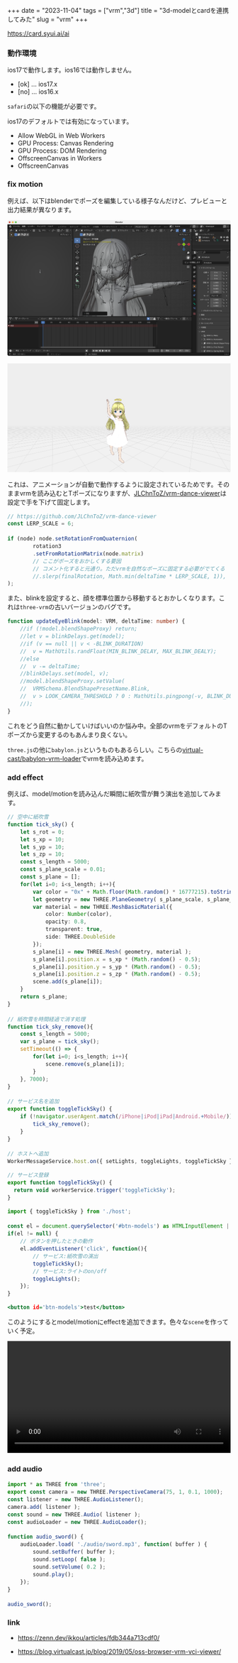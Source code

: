 +++
date = "2023-11-04"
tags = ["vrm","3d"]
title = "3d-modelとcardを連携してみた"
slug = "vrm"
+++

https://card.syui.ai/ai

### 動作環境

ios17で動作します。ios16では動作しません。

- [ok] ... ios17.x
- [no] ... ios16.x

`safari`の以下の機能が必要です。

ios17のデフォルトでは有効になっています。

- Allow WebGL in Web Workers
- GPU Process: Canvas Rendering
- GPU Process: DOM Rendering
- OffscreenCanvas in Workers
- OffscreenCanvas

### fix motion

例えば、以下はblenderでポーズを編集している様子なんだけど、プレビューと出力結果が異なります。

![](https://raw.githubusercontent.com/syui/img/master/other/blender_20230908_0005.png)

![](https://raw.githubusercontent.com/syui/img/master/other/blender_20230908_0006.png)

これは、アニメーションが自動で動作するように設定されているためです。そのままvrmを読み込むとTポーズになりますが、[JLChnToZ/vrm-dance-viewer](https://github.com/JLChnToZ/vrm-dance-viewer)は設定で手を下げて固定します。

```ts:src/worker/vrm-idle-helper.ts
// https://github.com/JLChnToZ/vrm-dance-viewer
const LERP_SCALE = 6;

if (node) node.setRotationFromQuaternion(
        rotation3
        .setFromRotationMatrix(node.matrix)
        // ここがポーズをおかしくする要因
        // コメント化すると元通り。ただvrmを自然なポーズに固定する必要がでてくる
        //.slerp(finalRotation, Math.min(deltaTime * LERP_SCALE, 1)),
);
```

また、blinkを設定すると、顔を標準位置から移動するとおかしくなります。これは`three-vrm`の古いバージョンのバグです。

```ts:src/worker/vrm-idle-helper.ts
function updateEyeBlink(model: VRM, deltaTime: number) {
	//if (!model.blendShapeProxy) return;
	//let v = blinkDelays.get(model);
	//if (v == null || v < -BLINK_DURATION)
	//  v = MathUtils.randFloat(MIN_BLINK_DELAY, MAX_BLINK_DEALY);
	//else
	//  v -= deltaTime;
	//blinkDelays.set(model, v);
	//model.blendShapeProxy.setValue(
	//  VRMSchema.BlendShapePresetName.Blink,
	//  v > LOOK_CAMERA_THRESHOLD ? 0 : MathUtils.pingpong(-v, BLINK_DURATION / 2) * 2 / BLINK_DURATION,
	//);
}
```

これをどう自然に動かしていけばいいのか悩み中。全部のvrmをデフォルトのTポーズから変更するのもあんまり良くない。

`three.js`の他に`babylon.js`というものもあるらしい。こちらの[virtual-cast/babylon-vrm-loader](https://github.com/virtual-cast/babylon-vrm-loader)でvrmを読み込めます。

### add effect

例えば、model/motionを読み込んだ瞬間に紙吹雪が舞う演出を追加してみます。


```js:src/worker/scene/lights.ts
// 空中に紙吹雪
function tick_sky() {
	let s_rot = 0;
	let s_xp = 10;
	let s_yp = 10;
	let s_zp = 10;
	const s_length = 5000;
	const s_plane_scale = 0.01;
	const s_plane = [];
	for(let i=0; i<s_length; i++){
		var color = "0x" + Math.floor(Math.random() * 16777215).toString(16);
		let geometry = new THREE.PlaneGeometry( s_plane_scale, s_plane_scale );
		var material = new THREE.MeshBasicMaterial({
			color: Number(color),
			opacity: 0.8,
			transparent: true,
			side: THREE.DoubleSide
		});
		s_plane[i] = new THREE.Mesh( geometry, material );
		s_plane[i].position.x = s_xp * (Math.random() - 0.5);
		s_plane[i].position.y = s_yp * (Math.random() - 0.5);
		s_plane[i].position.z = s_zp * (Math.random() - 0.5);
		scene.add(s_plane[i]);
	}
	return s_plane;
}

// 紙吹雪を時間経過で消す処理
function tick_sky_remove(){
	const s_length = 5000;
	var s_plane = tick_sky();
	setTimeout(() => {
		for(let i=0; i<s_length; i++){
			scene.remove(s_plane[i]);
		}
	}, 7000);
}

// サービス名を追加
export function toggleTickSky() {
	if (!navigator.userAgent.match(/iPhone|iPod|iPad|Android.+Mobile/)) {
		tick_sky_remove();
	}
}

// ホストへ追加
WorkerMessageService.host.on({ setLights, toggleLights, toggleTickSky });
```

```js:src/host/index.ts
// サービス登録
export function toggleTickSky() {
  return void workerService.trigger('toggleTickSky');
}
```

```js:src/main.ts
import { toggleTickSky } from './host';

const el = document.querySelector('#btn-models') as HTMLInputElement | null;
if(el != null) {
    // ボタンを押したときの動作
    el.addEventListener('click', function(){
        // サービス:紙吹雪の演出
		toggleTickSky();
        // サービス:ライトのon/off
        toggleLights();
	});
}
```

```html:src/index.html
<button id='btn-models'>test</button>
```

このようにするとmodel/motionにeffectを追加できます。色々な`scene`を作っていく予定。

<video controls style="width:100%;"><source src="/music/ai_vrm_0002.mp4"></video>

### add audio

```js:src/main.ts
import * as THREE from 'three';
export const camera = new THREE.PerspectiveCamera(75, 1, 0.1, 1000);
const listener = new THREE.AudioListener();
camera.add( listener );
const sound = new THREE.Audio( listener );
const audioLoader = new THREE.AudioLoader();

function audio_sword() {
	audioLoader.load( './audio/sword.mp3', function( buffer ) {
		sound.setBuffer( buffer );
		sound.setLoop( false );
		sound.setVolume( 0.2 );
		sound.play();
	});
}

audio_sword();
```

### link

- https://zenn.dev/ikkou/articles/fdb344a713cdf0/

- https://blog.virtualcast.jp/blog/2019/05/oss-browser-vrm-vci-viewer/

